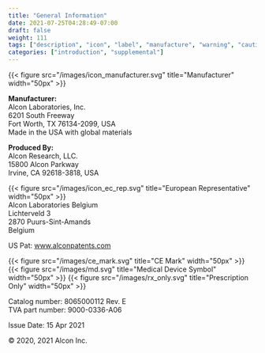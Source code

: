 ```yaml
---
title: "General Information"
date: 2021-07-25T04:28:49-07:00
draft: false
weight: 111
tags: ["description", "icon", "label", "manufacture", "warning", "caution", "precaution", "voltage", "safety", "regulation"]
categories: ["introduction", "supplemental"]
---
```


{{< figure src="/images/icon_manufacturer.svg" title="Manufacturer" width="50px" >}}

**Manufacturer:**  
Alcon Laboratories, Inc.  
6201 South Freeway  
Fort Worth, TX 76134-2099, USA  
Made in the USA with global materials

**Produced By:**  
Alcon Research, LLC.  
15800 Alcon Parkway  
Irvine, CA 92618-3818, USA

{{< figure src="/images/icon_ec_rep.svg" title="European Representative" width="50px" >}}  
Alcon Laboratories Belgium  
Lichterveld 3  
2870 Puurs-Sint-Amands  
Belgium

US Pat: www.alconpatents.com

{{< figure src="/images/ce_mark.svg" title="CE Mark" width="50px" >}}
{{< figure src="/images/md.svg" title="Medical Device Symbol" width="50px" >}}
{{< figure src="/images/rx_only.svg" title="Prescription Only" width="50px" >}}

Catalog number: 8065000112 Rev. E  
TVA part number: 9000-0336-A06

Issue Date: 15 Apr 2021

&copy; 2020, 2021 Alcon Inc.
